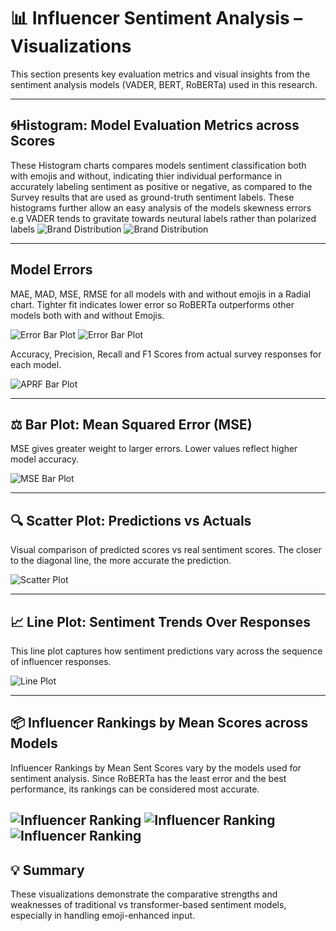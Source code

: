 # 📊 Influencer Sentiment Analysis – Visualizations

This section presents key evaluation metrics and visual insights from the sentiment analysis models (VADER, BERT, RoBERTa) used in this research.

---

## 🌀Histogram: Model Evaluation Metrics across Scores

These Histogram charts compares models sentiment classification both with emojis and without, indicating thier individual performance in accurately labeling sentiment as positive or negative, as compared to the Survey results that are used as ground-truth sentiment labels. These histograms further allow an easy analysis of the models skewness errors e.g VADER tends to gravitate towards neutural labels rather than polarized labels
![Brand Distribution](Plots/plot_1.png)
![Brand Distribution](Plots/plot_2.png)

---

## Model Errors

MAE, MAD, MSE, RMSE for all models with and without emojis in a Radial chart.
Tighter fit indicates lower error so RoBERTa outperforms other models both with and without Emojis.

![Error Bar Plot](Plots/plot_3.png)
![Error Bar Plot](Plots/plot_6.png)

Accuracy, Precision, Recall and F1 Scores from actual survey responses for each model.

![APRF Bar Plot](Plots/plot_13.png)

---

## ⚖️ Bar Plot: Mean Squared Error (MSE)

MSE gives greater weight to larger errors. Lower values reflect higher model accuracy.

![MSE Bar Plot](visualizations/plot_2.png)

---

## 🔍 Scatter Plot: Predictions vs Actuals

Visual comparison of predicted scores vs real sentiment scores. The closer to the diagonal line, the more accurate the prediction.

![Scatter Plot](visualizations/plot_3.png)

---

## 📈 Line Plot: Sentiment Trends Over Responses

This line plot captures how sentiment predictions vary across the sequence of influencer responses.

![Line Plot](visualizations/plot_4.png)

---

## 📦 Influencer Rankings by Mean Scores across Models

Influencer Rankings by Mean Sent Scores vary by the models used for sentiment analysis. Since RoBERTa has the least error and the best performance, its rankings can be considered most accurate.

![Influencer Ranking](Plots/plot_34.png)
![Influencer Ranking](Plots/plot_35.png)
![Influencer Ranking](Plots/plot_36.png)
---

## 💡 Summary

These visualizations demonstrate the comparative strengths and weaknesses of traditional vs transformer-based sentiment models, especially in handling emoji-enhanced input.

